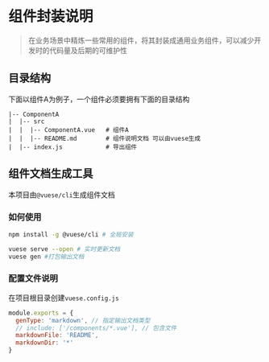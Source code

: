 # 组件封装说明
> 在业务场景中精炼一些常用的组件，将其封装成通用业务组件，可以减少开发时的代码量及后期的可维护性

## 目录结构
下面以组件A为例子，一个组件必须要拥有下面的目录结构
```
|-- ComponentA
|  |-- src
|  |  |-- ComponentA.vue   # 组件A
|  |  |-- README.md        # 组件说明文档 可以由vuese生成
|  |-- index.js            # 导出组件
```
## 组件文档生成工具
本项目由`@vuese/cli`生成组件文档

### 如何使用
```bash
npm install -g @vuese/cli # 全局安装

vuese serve --open # 实时更新文档
vuese gen #打包输出文档

```

### 配置文件说明
在项目根目录创建`vuese.config.js`
```js
module.exports = {
  genType: 'markdown', // 指定输出文档类型
  // include: ['/components/*.vue'], // 包含文件
  markdownFile: 'README',
  markdownDir: '*'
}

```